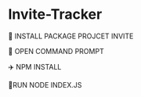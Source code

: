# Invite-Tracker

 🚀 INSTALL PACKAGE PROJCET INVITE
 
 🎨 OPEN COMMAND PROMPT
 
 ✈️ NPM INSTALL
 
 🌈RUN NODE INDEX.JS
